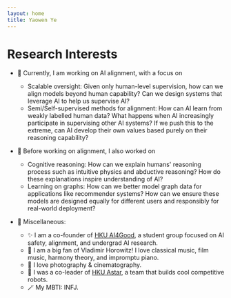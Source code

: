 ```yaml
---
layout: home
title: Yaowen Ye
---
```


# Research Interests

- 🔬 Currently, I am working on AI alignment, with a focus on
    - Scalable oversight: Given only human-level supervision, how can we align models beyond human capability? Can we design systems that leverage AI to help us supervise AI? 
    - Semi/Self-supervised methods for alignment: How can AI learn from weakly labelled human data? What happens when AI increasingly participate in supervising other AI systems? If we push this to the extreme, can AI develop their own values based purely on their reasoning capability?

- 🎈 Before working on alignment, I also worked on
    - Cognitive reasoning: How can we explain humans' reasoning process such as intuitive physics and abductive reasoning? How do these explanations inspire understanding of AI?
    - Learning on graphs: How can we better model graph data for applications like recommender systems? How can we ensure these models are designed equally for different users and responsibly for real-world deployment?

- 🧺 Miscellaneous:
    - ✨ I am a co-founder of [HKU AI4Good](https://ai4good-hku.github.io), a student group focused on AI safety, alignment, and undergrad AI research.
    - 🎹 I am a big fan of Vladimir Horowitz! I love classical music, film music, harmony theory, and impromptu piano.
    - 📸 I love photography & cinematography.
    - 🤖️ I was a co-leader of [HKU Astar](https://innowings.engg.hku.hk/astar/), a team that builds cool competitive robots.
    - 🪄 My MBTI: INFJ.
